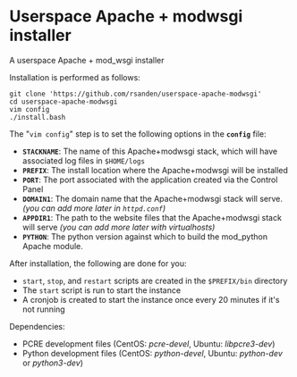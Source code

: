 # Userspace Apache + modwsgi installer

A userspace Apache + mod\_wsgi installer

Installation is performed as follows:

    git clone 'https://github.com/rsanden/userspace-apache-modwsgi'
    cd userspace-apache-modwsgi
    vim config
    ./install.bash

The "`vim config`" step is to set the following options in the **`config`** file:

  - **`STACKNAME`**: The name of this Apache+modwsgi stack, which will have associated log files in `$HOME/logs`
  - **`PREFIX`**: The install location where the Apache+modwsgi will be installed
  - **`PORT`**: The port associated with the application created via the Control Panel
  - **`DOMAIN1`**: The domain name that the Apache+modwsgi stack will serve. *(you can add more later in `httpd.conf`)*
  - **`APPDIR1`**: The path to the website files that the Apache+modwsgi stack will serve *(you can add more later with virtualhosts)*
  - **`PYTHON`**: The python version against which to build the mod\_python Apache module.

After installation, the following are done for you:

  - `start`, `stop`, and `restart` scripts are created in the `$PREFIX/bin` directory
  - The `start` script is run to start the instance
  - A cronjob is created to start the instance once every 20 minutes if it's not running

Dependencies:
  - PCRE development files (CentOS: *pcre-devel*, Ubuntu: *libpcre3-dev*)
  - Python development files (CentOS: *python-devel*, Ubuntu: *python-dev* or *python3-dev*)
